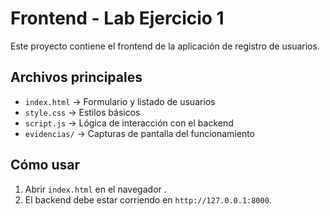 # Frontend - Lab Ejercicio 1

Este proyecto contiene el frontend de la aplicación de registro de usuarios.

## Archivos principales
- `index.html` → Formulario y listado de usuarios
- `style.css` → Estilos básicos
- `script.js` → Lógica de interacción con el backend
- `evidencias/` → Capturas de pantalla del funcionamiento

## Cómo usar
1. Abrir `index.html` en el navegador .
2. El backend debe estar corriendo en `http://127.0.0.1:8000`.
